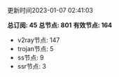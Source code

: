 更新时间2023-01-07 02:41:03

**总订阅: 45**
**总节点: 801**
**有效节点: 164**
- v2ray节点: 147
- trojan节点: 5
- ss节点: 9
- ssr节点: 3
